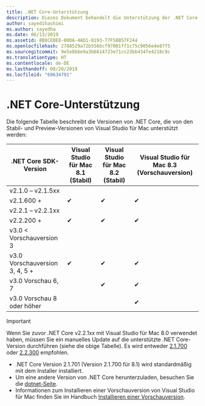 ```yaml
---
title: .NET Core-Unterstützung
description: Dieses Dokument behandelt die Unterstützung der .NET Core-Versionen in Visual Studio für Mac
author: sayedihashimi
ms.author: sayedha
ms.date: 06/13/2019
ms.assetid: 8B8CEBE8-00DA-4AD1-8193-77F58B57F244
ms.openlocfilehash: 2788529a72b556bcf97001ff1c75c9056e4e87f5
ms.sourcegitcommit: 9e5e8b6e9a3b6614723e71cc23bb434fe4218c9c
ms.translationtype: HT
ms.contentlocale: de-DE
ms.lasthandoff: 08/20/2019
ms.locfileid: "69634791"
---
```

# <a name="net-core-support"></a>.NET Core-Unterstützung

Die folgende Tabelle beschreibt die Versionen von .NET Core, die von den Stabil- und Preview-Versionen von Visual Studio für Mac unterstützt werden:

| .NET Core SDK-Version |Visual Studio für Mac 8.1 (Stabil) | Visual Studio für Mac 8.2 (Stabil) | Visual Studio für Mac 8.3 (Vorschauversion) |
|---------|---------|---------|---------|
|v2.1.0 – v2.1.5xx | | | |
|v2.1.600 + |✔︎|✔︎|✔︎|
|v2.2.1 – v2.2.1xx | | | |
|v2.2.200 + |✔︎|✔︎|✔︎|
|v3.0 < Vorschauversion 3 | | | |
|v3.0 Vorschauversion 3, 4, 5 + |✔︎|✔︎|✔︎|
|v3.0 Vorschau 6, 7 | |✔︎|✔︎|
|v3.0 Vorschau 8 oder höher | | |✔︎|

> [!IMPORTANT]
> Wenn Sie zuvor .NET Core v2.2.1xx mit Visual Studio für Mac 8.0 verwendet haben, müssen Sie ein manuelles Update auf die unterstützte .NET Core-Version durchführen (siehe die obige Tabelle). Es wird entweder [2.1.700](https://dotnet.microsoft.com/download/dotnet-core/2.1) oder [2.2.300](https://dotnet.microsoft.com/download/dotnet-core/2.2) empfohlen.

* .NET Core Version 2.1.701 (Version 2.1.700 für 8.1) wird standardmäßig mit dem Installer installiert.
* Um eine andere Version von .NET Core herunterzuladen, besuchen Sie die [dotnet-Seite](https://dotnet.microsoft.com/download/dotnet-core).
* Informationen zum Installieren einer Vorschauversion von Visual Studio für Mac finden Sie im Handbuch [Installieren einer Vorschauversion](https://docs.microsoft.com/visualstudio/mac/install-preview).
